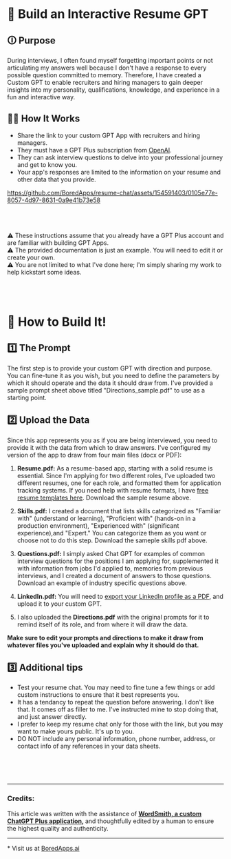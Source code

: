 # 🎉 Build an Interactive Resume GPT

## 🛈 Purpose
During interviews, I often found myself forgetting important points or not articulating my answers well because I don't have a response to every possible question committed to memory. Therefore, I have created a Custom GPT to enable recruiters and hiring managers to gain deeper insights into my personality, qualifications, knowledge, and experience in a fun and interactive way.

## 🤷🏽 How It Works
* Share the link to your custom GPT App with recruiters and hiring managers.
* They must have a GPT Plus subscription from [OpenAI](https://www.openai.com/).
* They can ask interview questions to delve into your professional journey and get to know you.
* Your app's responses are limited to the information on your resume and other data that you provide.

  

https://github.com/BoredApps/resume-chat/assets/154591403/0105e77e-8057-4d97-8631-0a9e41b73e58


<br>
<br>
<br>
⚠️ These instructions assume that you already have a GPT Plus account and are familiar with building GPT Apps.<br>
⚠️ The provided documentation is just an example. You will need to edit it or create your own.<br>
⚠️ You are not limited to what I've done here; I'm simply sharing my work to help kickstart some ideas.<br>
<br>
<br>
<br>

# 👷 How to Build It!

## 1️⃣ The Prompt
The first step is to provide your custom GPT with direction and purpose. You can fine-tune it as you wish, but you need to define the parameters by which it should operate and the data it should draw from. 
I've provided a sample prompt sheet above titled "Directions_sample.pdf" to use as a starting point.

## 2️⃣ Upload the Data
Since this app represents you as if you are being interviewed, you need to provide it with the data from which to draw answers. I've configured my version of the app to draw from four main files (docx or PDF):

1. **Resume.pdf:** As a resume-based app, starting with a solid resume is essential. Since I'm applying for two different roles, I've uploaded two different resumes, one for each role, and formatted them for application tracking systems. If you need help with resume formats, I have [free resume templates here](https://github.com/BoredApps/Free-Resume-Templates). Download the sample resume above. 

3. **Skills.pdf:** I created a document that lists skills categorized as "Familiar with" (understand or learning), "Proficient with" (hands-on in a production environment), "Experienced with" (significant experience),and "Expert." You can categorize them as you want or choose not to do this step. Download the sameple skills pdf above. 

4. **Questions.pdf:** I simply asked Chat GPT for examples of common interview questions for the positions I am applying for, supplemented it with information from jobs I'd applied to, memories from previous interviews, and I created a document of answers to those questions. Download an example of industry specific questions above. 

5. **LinkedIn.pdf:** You will need to [export your LinkedIn profile as a PDF](https://www.linkedin.com/help/linkedin/answer/a541960/save-a-profile-as-a-pdf?lang=en-us&intendedLocale=en), and upload it to your custom GPT.

6. I also uploaded the **Directions.pdf** with the original prompts for it to remind itself of its role, and from where it will draw the data.

<b>Make sure to edit your prompts and directions to make it draw from whatever files you've uploaded and explain why it should do that.</b>

## 3️⃣ Additional tips
* Test your resume chat. You may need to fine tune a few things or add custom instructions to ensure that it best represents you.
* It has a tendancy to repeat the question before answering. I don't like that. It comes off as filler to me. I've instructed mine to stop doing that, and just answer directly. 
* I prefer to keep my resume chat only for those with the link, but you may want to make yours public. It's up to you.
* DO NOT include any personal information, phone number, address, or contact info of any references in your data sheets. 
<br>
<br>
<br>
<hr>

### Credits:
This article was written with the assistance of <strong><a href="https://chat.openai.com/g/g-dH2mK7Um0-wordsmith">WordSmith, a custom ChatGPT Plus application</a>, </strong>and thoughtfully edited by a human to ensure the highest quality and authenticity. 
<hr>
* Visit us at <a href="https://BoredApss.ai">BoredApps.ai</a>
